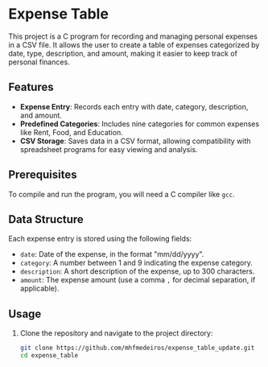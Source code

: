 
# Expense Table

This project is a C program for recording and managing personal expenses in a CSV file. It allows the user to create a table of expenses categorized by date, type, description, and amount, making it easier to keep track of personal finances.

## Features

- **Expense Entry**: Records each entry with date, category, description, and amount.
- **Predefined Categories**: Includes nine categories for common expenses like Rent, Food, and Education.
- **CSV Storage**: Saves data in a CSV format, allowing compatibility with spreadsheet programs for easy viewing and analysis.

## Prerequisites

To compile and run the program, you will need a C compiler like `gcc`.

## Data Structure

Each expense entry is stored using the following fields:

- `date`: Date of the expense, in the format "mm/dd/yyyy".
- `category`: A number between 1 and 9 indicating the expense category.
- `description`: A short description of the expense, up to 300 characters.
- `amount`: The expense amount (use a comma `,` for decimal separation, if applicable).

## Usage

1. Clone the repository and navigate to the project directory:

   ```bash
   git clone https://github.com/mhfmedeiros/expense_table_update.git
   cd expense_table
